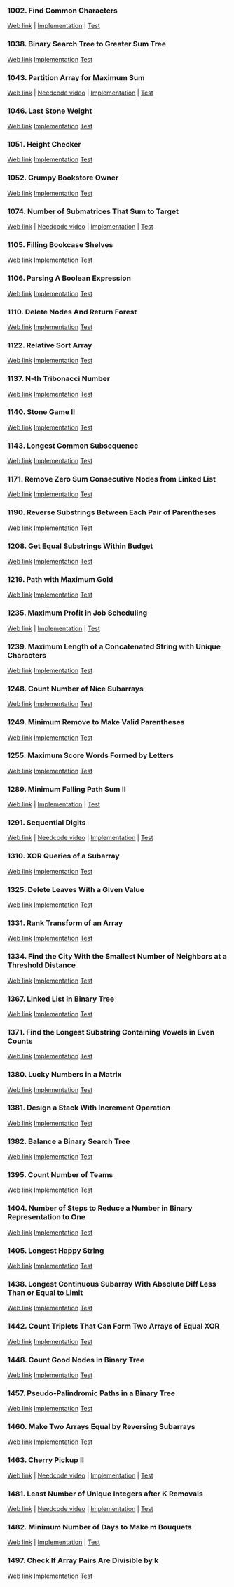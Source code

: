 ### 1002. Find Common Characters

<a href="https://leetcode.com/problems/find-common-characters">Web link</a> |
[Implementation](src/main/java/leetcode/Solution01002.java) |
[Test](src/test/java/leetcode/Solution01002Test.java)

### 1038. Binary Search Tree to Greater Sum Tree

<a href="https://leetcode.com/problems/binary-search-tree-to-greater-sum-tree">Web link</a>
[Implementation](src/main/java/leetcode/Solution01038.java)
[Test](src/test/java/leetcode/Solution01038Test.java)

### 1043. Partition Array for Maximum Sum

<a href="https://leetcode.com/problems/partition-array-for-maximum-sum">Web link</a> |
<a href="https://www.youtube.com/watch?v=kWhy4ZUBdOY">Needcode video</a> |
[Implementation](src/main/java/leetcode/Solution01043.java) |
[Test](src/test/java/leetcode/Solution01043Test.java)

### 1046. Last Stone Weight

<a href="https://leetcode.com/problems/last-stone-weight">Web link</a>
[Implementation](src/main/java/leetcode/Solution01046.java)
[Test](src/test/java/leetcode/Solution01046Test.java)

### 1051. Height Checker

<a href="https://leetcode.com/problems/height-checker">Web link</a>
[Implementation](src/main/java/leetcode/Solution01051.java)
[Test](src/test/java/leetcode/Solution01051Test.java)

### 1052. Grumpy Bookstore Owner

<a href="https://leetcode.com/problems/grumpy-bookstore-owner">Web link</a>
[Implementation](src/main/java/leetcode/Solution01052.java)
[Test](src/test/java/leetcode/Solution01052Test.java)

### 1074. Number of Submatrices That Sum to Target

<a href="https://leetcode.com/problems/number-of-submatrices-that-sum-to-target">Web link</a> |
<a href="https://www.youtube.com/watch?v=43DRBP2DUHg">Needcode video</a> |
[Implementation](src/main/java/leetcode/Solution01074.java) |
[Test](src/test/java/leetcode/Solution01074Test.java)

### 1105. Filling Bookcase Shelves

<a href="https://leetcode.com/problems/filling-bookcase-shelves">Web link</a>
[Implementation](src/main/java/leetcode/Solution01105.java)
[Test](src/test/java/leetcode/Solution01105Test.java)

### 1106. Parsing A Boolean Expression

<a href="https://leetcode.com/problems/parsing-a-boolean-expression">Web link</a>
[Implementation](src/main/java/leetcode/Solution01106.java)
[Test](src/test/java/leetcode/Solution01106Test.java)

### 1110. Delete Nodes And Return Forest

<a href="https://leetcode.com/problems/delete-nodes-and-return-forest">Web link</a>
[Implementation](src/main/java/leetcode/Solution01110.java)
[Test](src/test/java/leetcode/Solution01110Test.java)

### 1122. Relative Sort Array

<a href="https://leetcode.com/problems/relative-sort-array">Web link</a>
[Implementation](src/main/java/leetcode/Solution01122.java)
[Test](src/test/java/leetcode/Solution01122Test.java)

### 1137. N-th Tribonacci Number

<a href="https://leetcode.com/problems/n-th-tribonacci-number">Web link</a>
[Implementation](src/main/java/leetcode/Solution01137.java)
[Test](src/test/java/leetcode/Solution01137Test.java)

### 1140. Stone Game II

<a href="https://leetcode.com/problems/stone-game-ii">Web link</a>
[Implementation](src/main/java/leetcode/Solution01140.java)
[Test](src/test/java/leetcode/Solution01140Test.java)

### 1143. Longest Common Subsequence

<a href="https://leetcode.com/problems/longest-common-subsequence">Web link</a>
[Implementation](src/main/java/leetcode/Solution01143.java)
[Test](src/test/java/leetcode/Solution01143Test.java)

### 1171. Remove Zero Sum Consecutive Nodes from Linked List

<a href="https://leetcode.com/problems/remove-zero-sum-consecutive-nodes-from-linked-list">Web link</a>
[Implementation](src/main/java/leetcode/Solution01171.java)
[Test](src/test/java/leetcode/Solution01171Test.java)

### 1190. Reverse Substrings Between Each Pair of Parentheses

<a href="https://leetcode.com/problems/reverse-substrings-between-each-pair-of-parentheses">Web link</a>
[Implementation](src/main/java/leetcode/Solution01190.java)
[Test](src/test/java/leetcode/Solution01190Test.java)

### 1208. Get Equal Substrings Within Budget

<a href="https://leetcode.com/problems/get-equal-substrings-within-budget">Web link</a>
[Implementation](src/main/java/leetcode/Solution01208.java)
[Test](src/test/java/leetcode/Solution01208Test.java)

### 1219. Path with Maximum Gold

<a href="https://leetcode.com/problems/path-with-maximum-gold">Web link</a>
[Implementation](src/main/java/leetcode/Solution01219.java)
[Test](src/test/java/leetcode/Solution01219Test.java)

### 1235. Maximum Profit in Job Scheduling

<a href="https://leetcode.com/problems/maximum-profit-in-job-scheduling">Web link</a> |
[Implementation](src/main/java/leetcode/Solution01235.java) |
[Test](src/test/java/leetcode/Solution01235Test.java)

### 1239. Maximum Length of a Concatenated String with Unique Characters

<a href="https://leetcode.com/problems/maximum-length-of-a-concatenated-string-with-unique-characters">Web link</a>
[Implementation](src/main/java/leetcode/Solution01239.java)
[Test](src/test/java/leetcode/Solution01239Test.java)

### 1248. Count Number of Nice Subarrays

<a href="https://leetcode.com/problems/count-number-of-nice-subarrays">Web link</a>
[Implementation](src/main/java/leetcode/Solution01248.java)
[Test](src/test/java/leetcode/Solution01248Test.java)

### 1249. Minimum Remove to Make Valid Parentheses

<a href="https://leetcode.com/problems/minimum-remove-to-make-valid-parentheses">Web link</a>
[Implementation](src/main/java/leetcode/Solution01249.java)
[Test](src/test/java/leetcode/Solution01249Test.java)

### 1255. Maximum Score Words Formed by Letters

<a href="https://leetcode.com/problems/maximum-score-words-formed-by-letters">Web link</a>
[Implementation](src/main/java/leetcode/Solution01255.java)
[Test](src/test/java/leetcode/Solution01255Test.java)

### 1289. Minimum Falling Path Sum II

<a href="https://leetcode.com/problems/minimum-falling-path-sum-ii">Web link</a> |
[Implementation](src/main/java/leetcode/Solution01289.java) |
[Test](src/test/java/leetcode/Solution01289Test.java)

### 1291. Sequential Digits

<a href="https://leetcode.com/problems/sequential-digits">Web link</a> |
<a href="https://www.youtube.com/watch?v=Q-ca65wRJyI">Needcode video</a> |
[Implementation](src/main/java/leetcode/Solution01291.java) |
[Test](src/test/java/leetcode/Solution01291Test.java)

### 1310. XOR Queries of a Subarray

<a href="https://leetcode.com/problems/xor-queries-of-a-subarray">Web link</a>
[Implementation](src/main/java/leetcode/Solution01310.java)
[Test](src/test/java/leetcode/Solution01310Test.java)

### 1325. Delete Leaves With a Given Value

<a href="https://leetcode.com/problems/delete-leaves-with-a-given-value">Web link</a>
[Implementation](src/main/java/leetcode/Solution01325.java)
[Test](src/test/java/leetcode/Solution01325Test.java)

### 1331. Rank Transform of an Array

<a href="https://leetcode.com/problems/rank-transform-of-an-array">Web link</a>
[Implementation](src/main/java/leetcode/Solution01331.java)
[Test](src/test/java/leetcode/Solution01331Test.java)

### 1334. Find the City With the Smallest Number of Neighbors at a Threshold Distance

<a href="https://leetcode.com/problems/find-the-city-with-the-smallest-number-of-neighbors-at-a-threshold-distance">Web
link</a>
[Implementation](src/main/java/leetcode/Solution01334.java)
[Test](src/test/java/leetcode/Solution01334Test.java)

### 1367. Linked List in Binary Tree

<a href="https://leetcode.com/problems/linked-list-in-binary-tree">Web link</a>
[Implementation](src/main/java/leetcode/Solution01367.java)
[Test](src/test/java/leetcode/Solution01367Test.java)

### 1371. Find the Longest Substring Containing Vowels in Even Counts

<a href="https://leetcode.com/problems/find-the-longest-substring-containing-vowels-in-even-counts">Web link</a>
[Implementation](src/main/java/leetcode/Solution01371.java)
[Test](src/test/java/leetcode/Solution01371Test.java)

### 1380. Lucky Numbers in a Matrix

<a href="https://leetcode.com/problems/lucky-numbers-in-a-matrix">Web link</a>
[Implementation](src/main/java/leetcode/Solution01380.java)
[Test](src/test/java/leetcode/Solution01380Test.java)

### 1381. Design a Stack With Increment Operation

<a href="https://leetcode.com/problems/design-a-stack-with-increment-operation">Web link</a>
[Implementation](src/main/java/leetcode/Solution01381.java)
[Test](src/test/java/leetcode/Solution01381Test.java)

### 1382. Balance a Binary Search Tree

<a href="https://leetcode.com/problems/balance-a-binary-search-tree">Web link</a>
[Implementation](src/main/java/leetcode/Solution01382.java)
[Test](src/test/java/leetcode/Solution01382Test.java)

### 1395. Count Number of Teams

<a href="https://leetcode.com/problems/count-number-of-teams">Web link</a>
[Implementation](src/main/java/leetcode/Solution01395.java)
[Test](src/test/java/leetcode/Solution01395Test.java)

### 1404. Number of Steps to Reduce a Number in Binary Representation to One

<a href="https://leetcode.com/problems/number-of-steps-to-reduce-a-number-in-binary-representation-to-one">Web link</a>
[Implementation](src/main/java/leetcode/Solution01404.java)
[Test](src/test/java/leetcode/Solution01404Test.java)

### 1405. Longest Happy String

<a href="https://leetcode.com/problems/longest-happy-string">Web link</a>
[Implementation](src/main/java/leetcode/Solution01405.java)
[Test](src/test/java/leetcode/Solution01405Test.java)

### 1438. Longest Continuous Subarray With Absolute Diff Less Than or Equal to Limit

<a href="https://leetcode.com/problems/longest-continuous-subarray-with-absolute-diff-less-than-or-equal-to-limit">Web
link</a>
[Implementation](src/main/java/leetcode/Solution01438.java)
[Test](src/test/java/leetcode/Solution01438Test.java)

### 1442. Count Triplets That Can Form Two Arrays of Equal XOR

<a href="https://leetcode.com/problems/count-triplets-that-can-form-two-arrays-of-equal-xor">Web link</a>
[Implementation](src/main/java/leetcode/Solution01442.java)
[Test](src/test/java/leetcode/Solution01442Test.java)

### 1448. Count Good Nodes in Binary Tree

<a href="https://leetcode.com/problems/count-good-nodes-in-binary-tree">Web link</a>
[Implementation](src/main/java/leetcode/Solution01448.java)
[Test](src/test/java/leetcode/Solution01448Test.java)

### 1457. Pseudo-Palindromic Paths in a Binary Tree

<a href="https://leetcode.com/problems/pseudo-palindromic-paths-in-a-binary-tree">Web link</a>
[Implementation](src/main/java/leetcode/Solution01457.java)
[Test](src/test/java/leetcode/Solution01457Test.java)

### 1460. Make Two Arrays Equal by Reversing Subarrays

<a href="https://leetcode.com/problems/make-two-arrays-equal-by-reversing-subarrays">Web link</a>
[Implementation](src/main/java/leetcode/Solution01460.java)
[Test](src/test/java/leetcode/Solution01460Test.java)

### 1463. Cherry Pickup II

<a href="https://leetcode.com/problems/cherry-pickup-ii">Web link</a> |
<a href="https://www.youtube.com/watch?v=c1stwk2TbNk">Needcode video</a> |
[Implementation](src/main/java/leetcode/Solution01463.java) |
[Test](src/test/java/leetcode/Solution01463Test.java)

### 1481. Least Number of Unique Integers after K Removals

<a href="https://leetcode.com/problems/least-number-of-unique-integers-after-k-removals">Web link</a> |
<a href="https://www.youtube.com/watch?v=Nsp_ta7SlEk">Needcode video</a> |
[Implementation](src/main/java/leetcode/Solution01481.java) |
[Test](src/test/java/leetcode/Solution01481Test.java)

### 1482. Minimum Number of Days to Make m Bouquets

<a href="https://leetcode.com/problems/minimum-number-of-days-to-make-m-bouquets">Web link</a> |
[Implementation](src/main/java/leetcode/Solution01482.java) |
[Test](src/test/java/leetcode/Solution01482Test.java)

### 1497. Check If Array Pairs Are Divisible by k

<a href="https://leetcode.com/problems/check-if-array-pairs-are-divisible-by-k">Web link</a>
[Implementation](src/main/java/leetcode/Solution01497.java)
[Test](src/test/java/leetcode/Solution01497Test.java)
